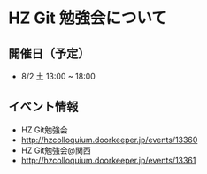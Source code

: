 # HZ Git 勉強会について

## 開催日（予定）

- 8/2 土 13:00 ~ 18:00

## イベント情報

- HZ Git勉強会
 - http://hzcolloquium.doorkeeper.jp/events/13360
- HZ Git勉強会@関西
 - http://hzcolloquium.doorkeeper.jp/events/13361

 